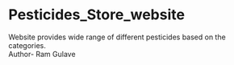# Pesticides_Store_website
Website provides wide range of different pesticides based on the categories.
<br>
Author- Ram Gulave

